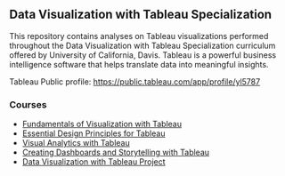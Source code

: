 ## Data Visualization with Tableau Specialization

This repository contains analyses on Tableau visualizations performed throughout the Data Visualization with Tableau Specialization curriculum offered by University of California, Davis. Tableau is a powerful business intelligence software that helps translate data into meaningful insights.

Tableau Public profile: https://public.tableau.com/app/profile/yl5787

### Courses
* [Fundamentals of Visualization with Tableau](https://github.com/yl5787/tableau-specialization/blob/main/Fundamentals%20of%20Visualization%20with%20Tableau.md)
* [Essential Design Principles for Tableau](https://github.com/yl5787/tableau-specialization/blob/main/Essential%20Design%20Principles%20for%20Tableau.md)
* [Visual Analytics with Tableau](https://github.com/yl5787/tableau-specialization/blob/main/Visual%20Analytics%20with%20Tableau.md)
* [Creating Dashboards and Storytelling with Tableau](https://github.com/yl5787/tableau-specialization/blob/main/Creating%20Dashboards%20and%20Storytelling%20with%20Tableau.md)
* [Data Visualization with Tableau Project](https://github.com/yl5787/tableau-specialization/blob/main/Data%20Visualization%20with%20Tableau%20Project.md)
